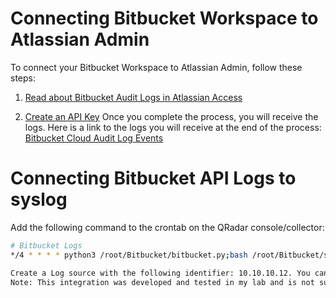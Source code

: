 # Connecting Bitbucket Workspace to Atlassian Admin

To connect your Bitbucket Workspace to Atlassian Admin, follow these steps:

1. [Read about Bitbucket Audit Logs in Atlassian Access](https://bitbucket.org/blog/bitbucket-audit-logs-are-now-available-in-atlassian-access)

2. [Create an API Key](https://support.atlassian.com/organization-administration/docs/manage-an-organization-with-the-admin-apis)
Once you complete the process, you will receive the logs. Here is a link to the logs you will receive at the end of the process:
[Bitbucket Cloud Audit Log Events](https://confluence.atlassian.com/bbkb/bitbucket-cloud-audit-log-events-1178872155.html)

# Connecting Bitbucket API Logs to syslog

Add the following command to the crontab on the QRadar console/collector:

```bash
# Bitbucket Logs
*/4 * * * * python3 /root/Bitbucket/bitbucket.py;bash /root/Bitbucket/sendLogs.sh

Create a Log source with the following identifier: 10.10.10.12. You can change it, but you will need to update it in the sendLogs.sh script as well.
Note: This integration was developed and tested in my lab and is not supported by IBM DSM guide. Use it at your own risk.




